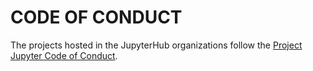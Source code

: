 # CODE OF CONDUCT

The projects hosted in the JupyterHub organizations follow the
[Project Jupyter Code of Conduct](https://github.com/jupyter/governance/blob/master/conduct/code_of_conduct.md).